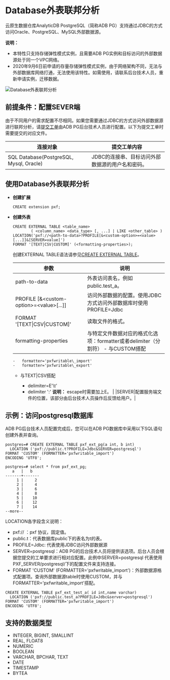 # Database外表联邦分析

云原生数据仓库AnalyticDB PostgreSQL（简称ADB PG）支持通过JDBC的方式访问Oracle、PostgreSQL、MySQL外部数据源。

**说明：**

-   本特性只支持存储弹性模式实例，且需要ADB PG实例和目标访问的外部数据源处于同一个VPC网络。
-   2020年9月6日前申请的存量存储弹性模式实例，由于网络架构不同，无法与外部数据库网络打通，无法使用该特性。如需使用，请联系后台技术人员，重新申请实例，迁移数据。

![Database外表联邦分析](https://static-aliyun-doc.oss-accelerate.aliyuncs.com/assets/img/zh-CN/7792800061/p166373.png)

## 前提条件：配置SEVER端

由于不同用户的需求配置不尽相同。如果您需要通过JDBC的方式访问外部数据源进行联邦分析，请[提交工单](https://workorder.console.aliyun.com/console.htm#/ticket/add?productCode=gpdb)由ADB PG后台技术人员进行配置。以下为提交工单时需要提交的对应文件。

|连接对象|提交工单内容|
|----|------|
|SQL Database\(PostgreSQL, Mysql, Oracle\)|JDBC的连接串、目标访问外部数据源的用户名和密码。|

## 使用Database外表联邦分析

-   **创建扩展**

    ```
    CREATE extension pxf; 
    ```


-   **创建外表**

    ```
    CREATE EXTERNAL TABLE <table_name>
            ( <column_name> <data_type> [, ...] | LIKE <other_table> )
    LOCATION('pxf://<path-to-data>?PROFILE[&<custom-option>=<value>[...]]&[SERVER=value]')
    FORMAT '[TEXT|CSV|CUSTOM]' (<formatting-properties>);
    ```

    创建EXTERNAL TABLE语法请参见[CREATE EXTERNAL TABLE](/cn.zh-CN/开发入门/SQL语法.md)。

    |参数|说明|
    |--|--|
    |path-to-data|外表访问表名，例如 public.test\_a。|
    |PROFILE \[&<custom-option\>=<value\>\[...\]\]|访问外部数据的配置。使用JDBC方式访问外部数据库时使用PROFILE=Jdbc |
    |FORMAT '\[TEXT\|CSV\|CUSTOM\]'|读取文件的格式。|
    |formatting-properties|与特定文件数据对应的格式化选项：formatter或者delimiter（分割符）    -   与CUSTOM搭配
        -   formatter='pxfwritable\_import'
        -   formatter='pxfwritable\_export'
    -   与TEXT\|CSV搭配

        -   delimiter=E'\\t'
        -   delimiter ':'
**说明：** escape时需要加上E。 |
    |SERVER|配置服务端文件的位置，该部分由后台技术人员操作后反馈给用户。|


## 示例：访问postgresql数据库

ADB PG后台技术人员配置完成后，您可以在ADB PG数据库中采用以下SQL语句创建外表并查询。

```
postgres=# CREATE EXTERNAL TABLE pxf_ext_pg(a int, b int)
  LOCATION ('pxf://public.t?PROFILE=Jdbc&SERVER=postgresql')
FORMAT 'CUSTOM' (FORMATTER='pxfwritable_import')
ENCODING 'UTF8';

postgres=# select * from pxf_ext_pg;
   a   |   b
-------+-------
     1 |     2
     2 |     4
     3 |     6
     4 |     8
     5 |    10
     6 |    12
     7 |    14
--more--      
```

LOCATION各字段含义说明：

-   pxf:// ：pxf 协议，固定值。
-   public.t：代表数据库public下的表名为t的表。
-   PROFILE=Jdbc: 代表使用JDBC访问外部数据源
-   SERVER=postgresql：ADB PG的后台技术人员将提供该选项。后台人员会根据您提交的工单要求进行相对应配置。此例中SERVER=postgresql 代表使用PXF\_SERVER/postgresql/下的配置文件来支持连接。
-   FORMAT 'CUSTOM' \(FORMATTER='pxfwritable\_import'\)：外部数据源格式配置项。查询外部数据源table时使用CUSTOM，并与FORMATTER='pxfwritable\_import'搭配。

```
CREATE EXTERNAL TABLE pxf_ext_test_a( id int,name varchar)
  LOCATION ('pxf://public.test_a?PROFILE=Jdbc&server=postgresql')
FORMAT 'CUSTOM' (FORMATTER='pxfwritable_import')
ENCODING 'UTF8';
```

## 支持的数据类型

-   INTEGER, BIGINT, SMALLINT
-   REAL, FLOAT8
-   NUMERIC
-   BOOLEAN
-   VARCHAR, BPCHAR, TEXT
-   DATE
-   TIMESTAMP
-   BYTEA

